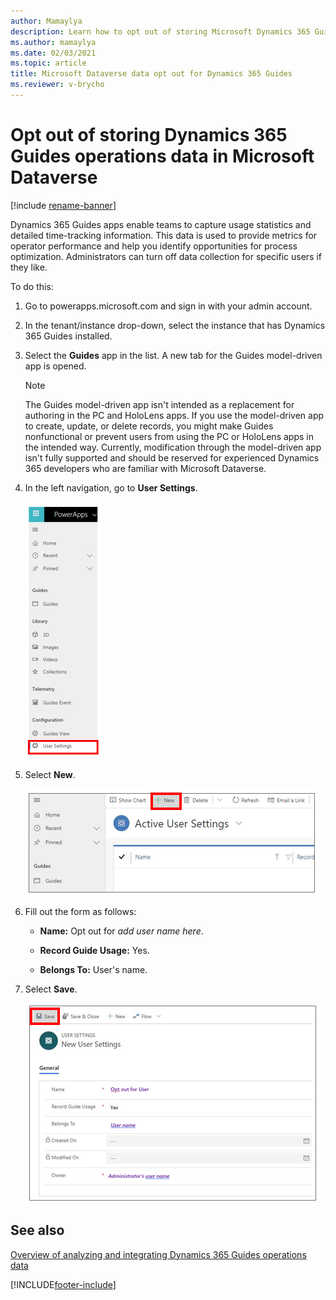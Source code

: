 ```yaml
---
author: Mamaylya
description: Learn how to opt out of storing Microsoft Dynamics 365 Guides usage data in Microsoft Dataverse, for privacy reasons.
ms.author: mamaylya
ms.date: 02/03/2021
ms.topic: article
title: Microsoft Dataverse data opt out for Dynamics 365 Guides
ms.reviewer: v-brycho
---
```


# Opt out of storing Dynamics 365 Guides operations data in Microsoft Dataverse

[!include [rename-banner](~/includes/cc-data-platform-banner.md)]

Dynamics 365 Guides apps enable teams to capture usage statistics and detailed time-tracking information. This data is used to 
provide metrics for operator performance and help you identify opportunities for process optimization. Administrators can turn off 
data collection for specific users if they like. 

To do this:

1.	Go to powerapps.microsoft.com and sign in with your admin account.

2.	In the tenant/instance drop-down, select the instance that has Dynamics 365 Guides installed.

3.	Select the **Guides** app in the list. A new tab for the Guides model-driven app is opened.

    > [!NOTE]
    > The Guides model-driven app isn't intended as a replacement for authoring in the PC and HoloLens apps. If you use the model-driven app to create, update, or delete records, you might make Guides nonfunctional or prevent users from using the PC or HoloLens apps in the intended way. Currently, modification through the model-driven app isn't fully supported and should be reserved for experienced Dynamics 365 developers who are familiar with Microsoft Dataverse.

4.	In the left navigation, go to **User Settings**.

    ![User Settings.](media/data-opt-out-user-setting.PNG "User Settings")
 
5.	Select **New**.

    ![Select New.](media/data-opt-out-new.PNG "Select New")
 
6.	Fill out the form as follows:

    - **Name:** Opt out for *add user name here*.

    - **Record Guide Usage:** Yes.

    - **Belongs To:** User's name. 

7.	Select **Save**.

    ![Filled-out form.](media/data-opt-out-filled-out-form.PNG "Filled-out-form")
 
## See also

[Overview of analyzing and integrating Dynamics 365 Guides operations data](analytics-overview.md)


[!INCLUDE[footer-include](../includes/footer-banner.md)]
